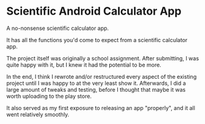 # Scientific Android Calculator App
 A no-nonsense scientific calculator app. 
 
 It has all the functions you'd come to expect from a scientific calculator app.
 
 The project itself was originally a school assignment. After submitting, I was quite happy with it, but I knew it had the potential to be more.
 
 In the end, I think I rewrote and/or restructured every aspect of the existing project until I was happy to at the very least show it. Afterwards, I did a large amount of tweaks and testing, before I thought that maybe it was worth uploading to the play store. 
 
 It also served as my first exposure to releasing an app "properly", and it all went relatively smoothly. 
